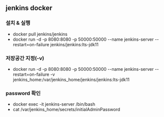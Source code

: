 
## jenkins docker 
### 설치 & 실행
* docker pull jenkins/jenkins
* docker run -d -p 8080:8080 -p 50000:50000 --name jenkins-server --restart=on-failure jenkins/jenkins:lts-jdk11

### 저장공간 지정(-v)
* docker run -d -p 8080:8080 -p 50000:50000 --name jenkins-server --restart=on-failure -v jenkins_home:/var/jenkins_home/jenkins/jenkins:lts-jdk11

### password 확인
* docker exec -it jenkins-server /bin/bash
* cat /var/jenkins_home/secrets/initialAdminPassword
